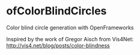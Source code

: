 ofColorBlindCircles
===================

Color blind circle generation with OpenFrameworks

Inspired by the work of Gregor Aisch from Vis4Net: http://vis4.net/blog/posts/color-blindness